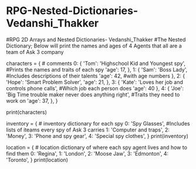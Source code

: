 # RPG-Nested-Dictionaries-Vedanshi_Thakker

#RPG 2D Arrays and Nested Dictionaries- Vedanshi_Thakker
#The Nested Dictionary; Below will print the names and ages of 4 Agents that all are a team of Ask 3 company 

characters = { # comments
    0: {
        'Tom': 'Highschool Kid and Youngest spy', #Prints the names and traits of each spy 
        'age': 17,
        },
    1: {
        'Sam': 'Boss Lady',  #Includes descriptions of their talents 
        'age': 42, #with age numbers
        },
    2: {
        'Hope': 'Smart Problem Solver', 
        'age': 21,
        },
    3: {
        'Kate': 'Loves her job and controls phone calls', #Which job each person does
        'age': 40
        },
    4: {
        'Joe': 'Big Time trouble maker never does anything right', #Traits they need to work on
        'age': 37,
        },
    }

print(characters)


inventory = { # inventory dictionary for each spy
    0: 'Spy Glasses',   #Includes lists of iteams every spy of Ask 3 carries 
    1: 'Computer and traps', 
    2: 'Money',
    3: 'Phone and spy gear',
    4: 'Special spy clothes',
    }
print(inventory)


location = { # location dictionary of where each spy agent lives and how to find them 
    0: 'Regina',
    1: 'London',
    2: 'Moose Jaw',
    3: 'Edmonton',
    4: 'Toronto',
    }
print(location)

